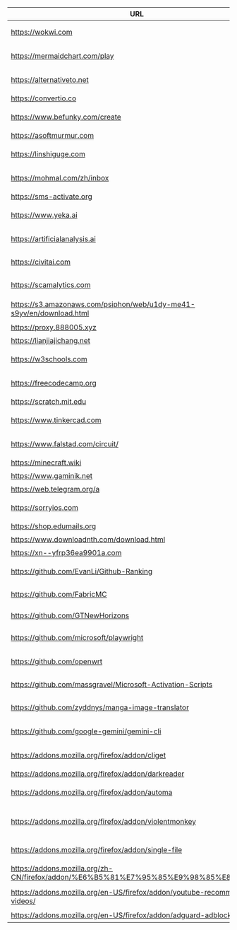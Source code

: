 
| URL                                                                                 | Description                 |
| ----------------------------------------------------------------------------------- | --------------------------- |
| https://wokwi.com                                                                   | 在线电路与固件仿真                   |
| https://mermaidchart.com/play                                                       | Mermaid 在线编辑器与预览            |
| https://alternativeto.net                                                           | 查找软件替代品与用户评价                |
| https://convertio.co                                                                | 格式在线文件转换                    |
| https://www.befunky.com/create                                                      | 在线图片编辑与拼图                   |
| https://asoftmurmur.com                                                             | 白噪音/环境音                     |
| https://linshiguge.com                                                              | 临时邮箱（一次性邮箱）                 |
| https://mohmal.com/zh/inbox                                                         | 临时邮箱服务（网页收件）                |
| https://sms-activate.org                                                            | 虚拟号码接码平台                    |
| https://www.yeka.ai                                                                 | 野卡-虚拟信用卡服务                  |
| https://artificialanalysis.ai                                                       | AI 模型排行榜与对比                 |
| https://civitai.com                                                                 | Stable Diffusion 模型/LoRA 社区 |
| https://scamalytics.com                                                             | IP 风险评分与欺诈检测                |
| https://s3.amazonaws.com/psiphon/web/u1dy-me41-s9yv/en/download.html                | Psiphon（赛风）下载               |
| https://proxy.888005.xyz                                                            | 代理检测                        |
| https://lianjiajichang.net                                                          | lianjia机场                   |
| https://w3schools.com                                                               | Web 开发教程与示例                 |
| https://freecodecamp.org                                                            | 免费编程课程与项目                   |
| https://scratch.mit.edu                                                             | 少女图形化编程                     |
| https://www.tinkercad.com                                                           | 在线 3D 建模与电路设计               |
| https://www.falstad.com/circuit/                                                    | 交互式电路仿真与可视化                 |
| https://minecraft.wiki                                                              | Minecraft 维基                |
| https://www.gaminik.net                                                             | 屏幕实时翻译器                     |
| https://web.telegram.org/a                                                          | Telegram 网页版                |
| https://sorryios.com                                                                | 代订阅服务与共享订阅账户平台              |
| https://shop.edumails.org                                                           | 教育邮箱购买                      |
| https://www.downloadnth.com/download.html                                           | 软件下载站                       |
| https://xn--yfrp36ea9901a.com                                                       | gougou机场                    |
| https://github.com/EvanLi/Github-Ranking                                            | GitHub 仓库/开发者排名             |
| https://github.com/FabricMC                                                         | Minecraft Modding 工具链       |
| https://github.com/GTNewHorizons                                                    | Minecraft GT New Horizons   |
| https://github.com/microsoft/playwright                                             | 浏览器自动化与端到端测试                |
| https://github.com/openwrt                                                          | 路由器/嵌入式 Linux 系统            |
| https://github.com/massgravel/Microsoft-Activation-Scripts                          | Windows/Office 激活脚本（MAS）    |
| https://github.com/zyddnys/manga-image-translator                                   | 离线漫画 OCR 翻译工具               |
| https://github.com/google-gemini/gemini-cli                                         | Gemini 命令行客户端               |
| https://addons.mozilla.org/firefox/addon/cliget                                     | 复制 cURL/wget 下载命令           |
| https://addons.mozilla.org/firefox/addon/darkreader                                 | 全站暗色模式                      |
| https://addons.mozilla.org/firefox/addon/automa                                     | 浏览器自动化工作流工具                 |
| https://addons.mozilla.org/firefox/addon/violentmonkey                              | 用户脚本管理器（Tampermonkey 替代）    |
| https://addons.mozilla.org/firefox/addon/single-file                                | 将网页打包为单一 HTML               |
| https://addons.mozilla.org/zh-CN/firefox/addon/%E6%B5%81%E7%95%85%E9%98%85%E8%AF%BB | 流畅阅读(沉浸式翻译开源版本)             |
| https://addons.mozilla.org/en-US/firefox/addon/youtube-recommended-videos/          | 隐藏YouTube分散注意力的元素           |
| https://addons.mozilla.org/en-US/firefox/addon/adguard-adblocker/                   | 强大的广告拦截器                    |
